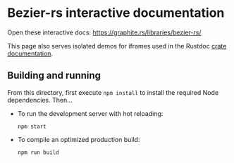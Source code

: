 # Bezier-rs interactive documentation

Open these interactive docs: <https://graphite.rs/libraries/bezier-rs/>

This page also serves isolated demos for iframes used in the Rustdoc [crate documentation](https://docs.rs/bezier-rs/latest/bezier_rs/).

## Building and running

From this directory, first execute `npm install` to install the required Node dependencies. Then...

- To run the development server with hot reloading:
  ```
  npm start
  ```
- To compile an optimized production build:
  ```
  npm run build
  ```
